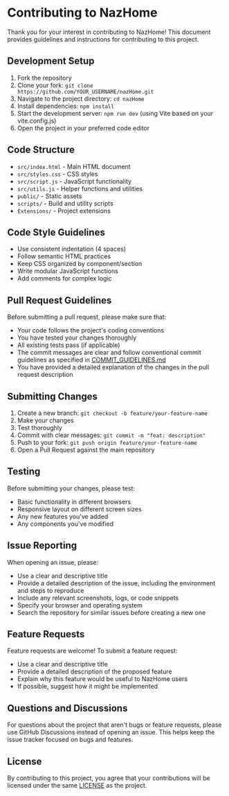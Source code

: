 # Contributing to NazHome

Thank you for your interest in contributing to NazHome! This document provides guidelines and instructions for contributing to this project.

## Development Setup

1. Fork the repository
2. Clone your fork: `git clone https://github.com/YOUR_USERNAME/nazHome.git`
3. Navigate to the project directory: `cd nazHome`
4. Install dependencies: `npm install` 
5. Start the development server: `npm run dev` (using Vite based on your vite.config.js)
6. Open the project in your preferred code editor

## Code Structure

- `src/index.html` - Main HTML document
- `src/styles.css` - CSS styles
- `src/script.js` - JavaScript functionality
- `src/utils.js` - Helper functions and utilities
- `public/` - Static assets
- `scripts/` - Build and utility scripts
- `Extensions/` - Project extensions

## Code Style Guidelines

- Use consistent indentation (4 spaces)
- Follow semantic HTML practices
- Keep CSS organized by component/section
- Write modular JavaScript functions
- Add comments for complex logic

## Pull Request Guidelines

Before submitting a pull request, please make sure that:
  
- Your code follows the project's coding conventions
- You have tested your changes thoroughly
- All existing tests pass (if applicable)
- The commit messages are clear and follow conventional commit guidelines as specified in [COMMIT_GUIDELINES.md](COMMIT_GUIDELINES.md)
- You have provided a detailed explanation of the changes in the pull request description

## Submitting Changes

1. Create a new branch: `git checkout -b feature/your-feature-name`
2. Make your changes
3. Test thoroughly
4. Commit with clear messages: `git commit -m "feat: description"`
5. Push to your fork: `git push origin feature/your-feature-name`
6. Open a Pull Request against the main repository

## Testing

Before submitting your changes, please test:

- Basic functionality in different browsers
- Responsive layout on different screen sizes
- Any new features you've added
- Any components you've modified

## Issue Reporting

When opening an issue, please:

- Use a clear and descriptive title
- Provide a detailed description of the issue, including the environment and steps to reproduce
- Include any relevant screenshots, logs, or code snippets
- Specify your browser and operating system
- Search the repository for similar issues before creating a new one

## Feature Requests

Feature requests are welcome! To submit a feature request:

- Use a clear and descriptive title
- Provide a detailed description of the proposed feature
- Explain why this feature would be useful to NazHome users
- If possible, suggest how it might be implemented

## Questions and Discussions

For questions about the project that aren't bugs or feature requests, please use GitHub Discussions instead of opening an issue. This helps keep the issue tracker focused on bugs and features.

## License

By contributing to this project, you agree that your contributions will be licensed under the same [LICENSE](LICENSE) as the project.
